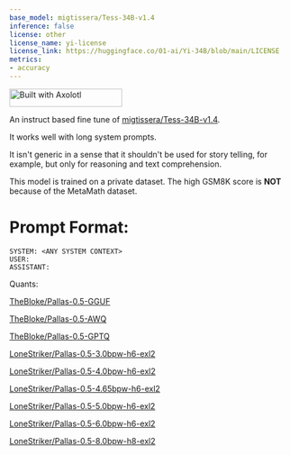 ```yaml
---
base_model: migtissera/Tess-34B-v1.4
inference: false
license: other
license_name: yi-license
license_link: https://huggingface.co/01-ai/Yi-34B/blob/main/LICENSE
metrics:
- accuracy
---
```


[<img src="https://raw.githubusercontent.com/OpenAccess-AI-Collective/axolotl/main/image/axolotl-badge-web.png" alt="Built with Axolotl" width="200" height="32"/>](https://github.com/OpenAccess-AI-Collective/axolotl)

An instruct based fine tune of [migtissera/Tess-34B-v1.4](https://huggingface.co/migtissera/Tess-34B-v1.4).

It works well with long system prompts.

It isn't generic in a sense that it shouldn't be used for story telling, for example, but only for reasoning and text comprehension.

This model is trained on a private dataset. The high GSM8K score is **NOT** because of the MetaMath dataset. 

# Prompt Format:

```
SYSTEM: <ANY SYSTEM CONTEXT>
USER: 
ASSISTANT:
```

Quants:

[TheBloke/Pallas-0.5-GGUF](https://huggingface.co/TheBloke/Pallas-0.5-GGUF)

[TheBloke/Pallas-0.5-AWQ](https://huggingface.co/TheBloke/Pallas-0.5-AWQ)

[TheBloke/Pallas-0.5-GPTQ](https://huggingface.co/TheBloke/Pallas-0.5-GPTQ)

[LoneStriker/Pallas-0.5-3.0bpw-h6-exl2](https://huggingface.co/LoneStriker/Pallas-0.5-3.0bpw-h6-exl2)

[LoneStriker/Pallas-0.5-4.0bpw-h6-exl2](https://huggingface.co/LoneStriker/Pallas-0.5-4.0bpw-h6-exl2)

[LoneStriker/Pallas-0.5-4.65bpw-h6-exl2](https://huggingface.co/LoneStriker/Pallas-0.5-4.65bpw-h6-exl2)

[LoneStriker/Pallas-0.5-5.0bpw-h6-exl2](https://huggingface.co/LoneStriker/Pallas-0.5-5.0bpw-h6-exl2)

[LoneStriker/Pallas-0.5-6.0bpw-h6-exl2](https://huggingface.co/LoneStriker/Pallas-0.5-6.0bpw-h6-exl2)

[LoneStriker/Pallas-0.5-8.0bpw-h8-exl2](https://huggingface.co/LoneStriker/Pallas-0.5-8.0bpw-h8-exl2)
